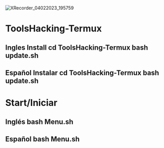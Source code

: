 ![XRecorder_04022023_195759](https://user-images.githubusercontent.com/94316140/216784814-5d4cc574-c30d-4331-a902-1d6a9b8eaa8a.jpg)
# ToolsHacking-Termux
Ingles Install cd ToolsHacking-Termux bash update.sh 
-----------------------------------------------------
Español Instalar cd ToolsHacking-Termux bash update.sh
------------------------------------------------------

# Start/Iniciar
Inglés bash Menu.sh
----------------------
Español bash Menu.sh
----------------------
